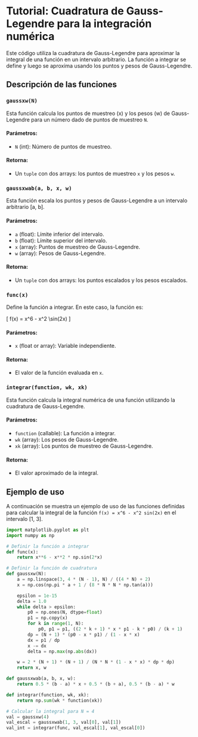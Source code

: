 # Tutorial: Cuadratura de Gauss-Legendre para la integración numérica

Este código utiliza la cuadratura de Gauss-Legendre para aproximar la integral de una función en un intervalo arbitrario. La función a integrar se define y luego se aproxima usando los puntos y pesos de Gauss-Legendre.

## Descripción de las funciones

### `gaussxw(N)`
Esta función calcula los puntos de muestreo (x) y los pesos (w) de Gauss-Legendre para un número dado de puntos de muestreo `N`.

#### Parámetros:
- `N` (int): Número de puntos de muestreo.

#### Retorna:
- Un `tuple` con dos arrays: los puntos de muestreo `x` y los pesos `w`.

### `gaussxwab(a, b, x, w)`
Esta función escala los puntos y pesos de Gauss-Legendre a un intervalo arbitrario [a, b].

#### Parámetros:
- `a` (float): Límite inferior del intervalo.
- `b` (float): Límite superior del intervalo.
- `x` (array): Puntos de muestreo de Gauss-Legendre.
- `w` (array): Pesos de Gauss-Legendre.

#### Retorna:
- Un `tuple` con dos arrays: los puntos escalados y los pesos escalados.

### `func(x)`
Define la función a integrar. En este caso, la función es:

\[
f(x) = x^6 - x^2 \sin(2x)
\]

#### Parámetros:
- `x` (float or array): Variable independiente.

#### Retorna:
- El valor de la función evaluada en `x`.

### `integrar(function, wk, xk)`
Esta función calcula la integral numérica de una función utilizando la cuadratura de Gauss-Legendre.

#### Parámetros:
- `function` (callable): La función a integrar.
- `wk` (array): Los pesos de Gauss-Legendre.
- `xk` (array): Los puntos de muestreo de Gauss-Legendre.

#### Retorna:
- El valor aproximado de la integral.

## Ejemplo de uso

A continuación se muestra un ejemplo de uso de las funciones definidas para calcular la integral de la función `f(x) = x^6 - x^2 sin(2x)` en el intervalo [1, 3].

```python
import matplotlib.pyplot as plt
import numpy as np

# Definir la función a integrar
def func(x):
    return x**6 - x**2 * np.sin(2*x)

# Definir la función de cuadratura
def gaussxw(N):
    a = np.linspace(3, 4 * (N - 1), N) / ((4 * N) + 2)
    x = np.cos(np.pi * a + 1 / (8 * N * N * np.tan(a)))

    epsilon = 1e-15
    delta = 1.0
    while delta > epsilon:
        p0 = np.ones(N, dtype=float)
        p1 = np.copy(x)
        for k in range(1, N):
            p0, p1 = p1, ((2 * k + 1) * x * p1 - k * p0) / (k + 1)
        dp = (N + 1) * (p0 - x * p1) / (1 - x * x)
        dx = p1 / dp
        x -= dx
        delta = np.max(np.abs(dx))

    w = 2 * (N + 1) * (N + 1) / (N * N * (1 - x * x) * dp * dp)
    return x, w

def gaussxwab(a, b, x, w):
    return 0.5 * (b - a) * x + 0.5 * (b + a), 0.5 * (b - a) * w

def integrar(function, wk, xk):
    return np.sum(wk * function(xk))

# Calcular la integral para N = 4
val = gaussxw(4)
val_escal = gaussxwab(1, 3, val[0], val[1])
val_int = integrar(func, val_escal[1], val_escal[0])
